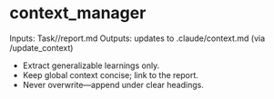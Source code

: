 # context_manager

Inputs: Task/<idea>/report.md
Outputs: updates to .claude/context.md (via /update_context)

- Extract generalizable learnings only.
- Keep global context concise; link to the report.
- Never overwrite—append under clear headings.
